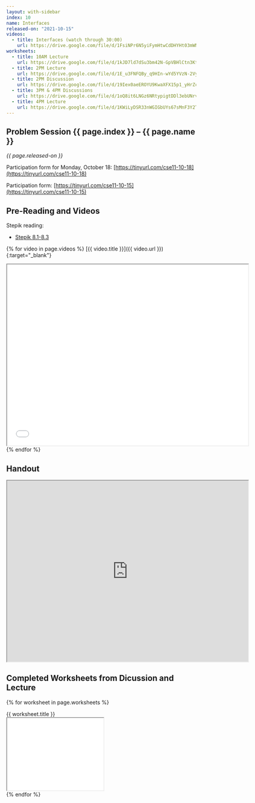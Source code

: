 ```yaml
---
layout: with-sidebar
index: 10
name: Interfaces
released-on: "2021-10-15"
videos:
  - title: Interfaces (watch through 30:00)
    url: https://drive.google.com/file/d/1FsiNPr6N5yiFymHtwCdDHYHt03mWNw_Q
worksheets:
  - title: 10AM Lecture
    url: https://drive.google.com/file/d/1kJD7ld7dSu3bm42N-GpVBHlCtn3KtSqQ
  - title: 2PM Lecture
    url: https://drive.google.com/file/d/1E_u3FNFQBy_q9HIn-wYd5YVzN-2Vyx2w
  - title: 2PM Discussion
    url: https://drive.google.com/file/d/19Iex0aeEROYU9KwaXFX15p1_yHrZcvE0
  - title: 3PM & 4PM Discussions
    url: https://drive.google.com/file/d/1oQ8it6LNGz6NRtypigtDDl3ebUNrv_3a
  - title: 4PM Lecture
    url: https://drive.google.com/file/d/1KWiLyDSR33nWGIGbUYs67sMnF3Y2TZgw
---
```


## Problem Session {{ page.index }} – {{ page.name }}

_{{ page.released-on }}_

Participation form for Monday, October 18:
[https://tinyurl.com/cse11-10-18](https://tinyurl.com/cse11-10-18)

Participation form: [https://tinyurl.com/cse11-10-15](https://tinyurl.com/cse11-10-15)

## Pre-Reading and Videos

Stepik reading:
- [Stepik 8.1-8.3](https://stepik.org/lesson/574307/step/1?unit=568892)

{% for video in page.videos %}
[{{ video.title }}]({{ video.url }}){:target="_blank"}

<iframe src="{{ video.url }}/preview" width="640" height="480" allow="autoplay"></iframe>
{% endfor %}

## Handout

<iframe src="https://drive.google.com/file/d/1Ov-vdxB-4jBja1_D7A8J2ytxeArRGb6o/preview" width="640" height="480" allow="autoplay"></iframe>

## Completed Worksheets from Dicussion and Lecture

{% for worksheet in page.worksheets %}
<div class="worksheetBox">
{{ worksheet.title }}
<br>
<iframe src="{{ worksheet.url }}/preview" width="256" height="192" allow="autoplay"></iframe>
</div>
{% endfor %}
